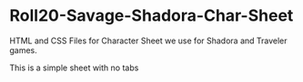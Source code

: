 # Roll20-Savage-Shadora-Char-Sheet

HTML and CSS Files for Character Sheet we use for Shadora and Traveler games.

This is a simple sheet with no tabs

